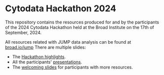 # Cytodata Hackathon 2024

This repository contains the resources produced for and by the participants of the 2024 Cytodata Hackathon held at the Broad Institute on the 17th of September, 2024.


All resources related with JUMP data analysis can be found at [broad.io/jump](https://broad.io/jump)
There are multiple slides:
- The [Hackathon highlights](https://github.com/afermg/2024_09_hackathon/blob/main/Cytodata%20Hackathon%20Highlights.pdf).
- All the participants' [presentations](https://github.com/afermg/2024_09_hackathon/blob/main/Cytodata%20presentations.pdf).
- The [welcoming slides](https://github.com/afermg/2024_09_hackathon/blob/main/slides/slides.pdf) for participants with more resources.
